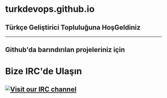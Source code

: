 # turkdevops.github.io
## Türkçe Geliştirici Topluluğuna HoşGeldiniz 
---
Github'da barındırılan projeleriniz için
--- 
# Bize IRC'de Ulaşın
[![Visit our IRC channel](https://kiwiirc.com/buttons/irc.turkdevops.cloudns.cl/TurkDevOps.png)](https://kiwiirc.com/client/irc.turkdevops.cloudns.cl/?nick=TurkDevOps|?#TurkDevOps)
---
